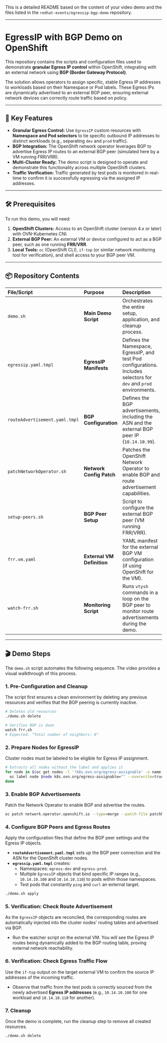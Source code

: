 This is a detailed README based on the content of your video demo and the files listed in the `redhat-events/egressip-bgp-demo` repository.

-----

# EgressIP with BGP Demo on OpenShift

This repository contains the scripts and configuration files used to demonstrate **granular Egress IP control** within OpenShift, integrating with an external network using **BGP (Border Gateway Protocol)**.

The solution allows operators to assign specific, stable Egress IP addresses to workloads based on their Namespace or Pod labels. These Egress IPs are dynamically advertised to an external BGP peer, ensuring external network devices can correctly route traffic based on policy.

-----

## 🚀 Key Features

  * **Granular Egress Control:** Use `EgressIP` custom resources with **Namespace and Pod selectors** to tie specific outbound IP addresses to distinct workloads (e.g., separating `dev` and `prod` traffic).
  * **BGP Integration:** The OpenShift network operator leverages BGP to advertise Egress IP routes to an external BGP peer (simulated here by a VM running FRR/VRR).
  * **Multi-Cluster Ready:** The demo script is designed to operate and demonstrate this functionality across multiple OpenShift clusters.
  * **Traffic Verification:** Traffic generated by test pods is monitored in real-time to confirm it is successfully egressing via the assigned IP addresses.

-----

## 🛠️ Prerequisites

To run this demo, you will need:

1.  **OpenShift Clusters:** Access to an OpenShift cluster (version 4.x or later) with OVN-Kubernetes CNI.
2.  **External BGP Peer:** An external VM or device configured to act as a BGP peer, such as one running **FRR/VRR**.
3.  **Local Tools:** `oc` (OpenShift CLI), `if-top` (or similar network monitoring tool for verification), and shell access to your BGP peer VM.

-----

## 📦 Repository Contents

| File/Script | Purpose | Description |
| :--- | :--- | :--- |
| `demo.sh` | **Main Demo Script** | Orchestrates the entire setup, application, and cleanup process. |
| `egressip.yaml.tmpl` | **EgressIP Manifests** | Defines the Namespace, EgressIP, and test Pod configurations. Includes selectors for `dev` and `prod` environments. |
| `routeAdvertisement.yaml.tmpl` | **BGP Configuration** | Defines the BGP advertisements, including the ASN and the external BGP peer IP (`10.14.10.99`). |
| `patchNetworkOperator.sh` | **Network Config Patch** | Patches the OpenShift Network Operator to enable BGP and route advertisement capabilities. |
| `setup-peers.sh` | **BGP Peer Setup** | Script to configure the external BGP peer (VM running FRR/VRR). |
| `frr.vm.yaml` | **External VM Definition** | YAML manifest for the external BGP VM configuration (if using OpenShift for the VM). |
| `watch-frr.sh` | **Monitoring Script** | Runs `vtysh` commands in a loop on the BGP peer to monitor route advertisements during the demo. |

-----

## 🎬 Demo Steps

The `demo.sh` script automates the following sequence. The video provides a visual walkthrough of this process.

### 1\. Pre-Configuration and Cleanup

The script first ensures a clean environment by deleting any previous resources and verifies that the BGP peering is currently inactive.

```bash
# Deletes old resources
./demo.sh delete

# Verifies BGP is down
watch frr.sh
# Expected: "Total number of neighbors: 0"
```

### 2\. Prepare Nodes for EgressIP

Cluster nodes must be labeled to be eligible for Egress IP assignment.

```bash
# Extracts all nodes without the label and applies it
for node in $(oc get nodes -l '!k8s.ovn.org/egress-assignable' -o name); do
  oc label node $node k8s.ovn.org/egress-assignable="" --overwrite=true
done
```

### 3\. Enable BGP Advertisements

Patch the Network Operator to enable BGP and advertise the routes.

```bash
oc patch network.operator.openshift.io --type=merge --patch-file patchNetworkOperator.sh
```

### 4\. Configure BGP Peers and Egress Routes

Apply the configuration files that define the BGP peer settings and the Egress IP objects.

  * **`routeAdvertisement.yaml.tmpl`** sets up the BGP peer connection and the ASN for the OpenShift cluster nodes.
  * **`egressip.yaml.tmpl`** creates:
      * Namespaces: `egress-dev` and `egress-prod`.
      * Multiple `EgressIP` objects that bind specific IP ranges (e.g., `10.14.10.100` and `10.14.10.110`) to pods within those namespaces.
      * Test pods that constantly `ping` and `curl` an external target.

<!-- end list -->

```bash
./demo.sh apply
```

### 5\. Verification: Check Route Advertisement

As the `EgressIP` objects are reconciled, the corresponding routes are automatically injected into the cluster nodes' routing tables and advertised via BGP.

  * Run the watcher script on the external VM. You will see the Egress IP routes being dynamically added to the BGP routing table, proving external network reachability.

### 6\. Verification: Check Egress Traffic Flow

Use the `if-top` output on the target external VM to confirm the source IP addresses of the incoming traffic.

  * Observe that traffic from the test pods is correctly sourced from the newly advertised **Egress IP addresses** (e.g., `10.14.10.100` for one workload and `10.14.10.110` for another).

### 7\. Cleanup

Once the demo is complete, run the cleanup step to remove all created resources.

```bash
./demo.sh delete
```
